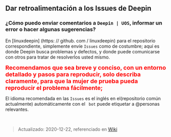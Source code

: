 ## Dar retroalimentación a los Issues de Deepin

### ¿Cómo puedo enviar comentarios a `Deepin | UOS`, informar un error o hacer algunas sugerencias?

En [linuxdeepin] (https: // github.  com / linuxdeepin) para el repositorio correspondiente, simplemente envíe `Issues` como de costumbre; aquí es donde Deepin busca problemas y defectos, y donde puede comunicarse con otros para tratar de resolverlos usted mismo.

<font size="4" color="red">**Recomendamos que sea breve y conciso, con un entorno detallado y pasos para reproducir, solo describa claramente, para que la mujer de prueba pueda reproducir el problema fácilmente;**</font>



El idioma recomendada en las `Issues` es el inglés en el(repositorio común actualmente) automáticamente con el ` bot` puede etiquetar a @personas relevantes.

<br>

> Actualizado: 2020-12-22, referenciado en [Wiki](https://github.com/linuxdeepin/developer-center/issues/new/choose)
